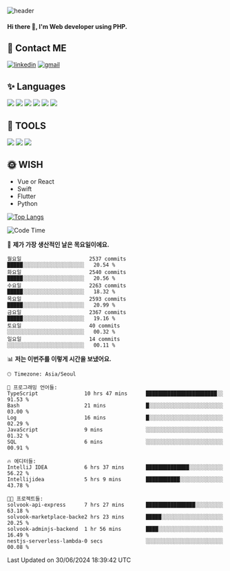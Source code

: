 ![header](https://capsule-render.vercel.app/api?type=waving&color=auto&height=300&section=header&text=Elin&fontSize=90&animation=twinkling)

#### Hi there 👋, I'm <b>Web developer</b> using PHP. ####

<!--
- 🔭 I’m currently working on Uniwill
- 🌱 I’m currently learning Vue or React or Python.
-->

<!---#### I am PHP developer --->

## 💌 Contact ME ###
[<img src='https://img.shields.io/badge/-EunjiKo-%230A66C2?style=flat-square&logo=LinkedIn&logoColor=white' alt='linkedin'>](https://www.linkedin.com/in/https://www.linkedin.com/in/eunji-ko-00a907164//)  [<img src='https://img.shields.io/badge/-einee214%40gmail.com-%23EA4335?style=flat-square&logo=Gmail&logoColor=white' alt='gmail'>](einee214@gmail.com)  


## ✨ Languages
<img src='https://img.shields.io/badge/-PHP-%23777BB4?style=for-the-badge&logo=PHP&logoColor=white'> <img src='https://img.shields.io/badge/-Laravel-%23FF2D20?style=for-the-badge&logo=Laravel&logoColor=white'> <img src='https://img.shields.io/badge/Jquery-%230769AD?style=for-the-badge&logo=Jquery&logoColor=white'> <img src='https://img.shields.io/badge/CSS3-%231572B6?style=for-the-badge&logo=CSS3&logoColor=white'> <img src='https://img.shields.io/badge/Bootstrap-%237952B3?style=for-the-badge&logo=Bootstrap&logoColor=white' > <img src='https://img.shields.io/badge/MySQL-%234479A1?style=for-the-badge&logo=MySQL&logoColor=white' >

## 🌷 TOOLS
<img src='https://img.shields.io/badge/PHPSTORM-%23000000?style=for-the-badge&logo=PhpStorm&logoColor=white' > <img src='https://img.shields.io/badge/GitLab-%23FCA121?style=for-the-badge&logo=GitLab&logoColor=white' > <img src='https://img.shields.io/badge/GitHub-%23181717?style=for-the-badge&logo=GitHub&logoColor=white'>


## 🌞 WISH
- Vue or React
- Swift
- Flutter
- Python


[![Top Langs](https://github-readme-stats.vercel.app/api/top-langs/?username=ein214&layout=compact)](https://github.com/anuraghazra/github-readme-stats)

<!--START_SECTION:waka-->
![Code Time](http://img.shields.io/badge/Code%20Time-3%2C604%20hrs%201%20min-blue)

📅 **제가 가장 생산적인 날은 목요일이에요.** 

```text
월요일                      2537 commits        █████░░░░░░░░░░░░░░░░░░░░   20.54 % 
화요일                      2540 commits        █████░░░░░░░░░░░░░░░░░░░░   20.56 % 
수요일                      2263 commits        █████░░░░░░░░░░░░░░░░░░░░   18.32 % 
목요일                      2593 commits        █████░░░░░░░░░░░░░░░░░░░░   20.99 % 
금요일                      2367 commits        █████░░░░░░░░░░░░░░░░░░░░   19.16 % 
토요일                      40 commits          ░░░░░░░░░░░░░░░░░░░░░░░░░   00.32 % 
일요일                      14 commits          ░░░░░░░░░░░░░░░░░░░░░░░░░   00.11 % 
```


📊 **저는 이번주를 이렇게 시간을 보냈어요.** 

```text
🕑︎ Timezone: Asia/Seoul

💬 프로그래밍 언어들: 
TypeScript               10 hrs 47 mins      ███████████████████████░░   91.53 % 
Bash                     21 mins             █░░░░░░░░░░░░░░░░░░░░░░░░   03.00 % 
Log                      16 mins             █░░░░░░░░░░░░░░░░░░░░░░░░   02.29 % 
JavaScript               9 mins              ░░░░░░░░░░░░░░░░░░░░░░░░░   01.32 % 
SQL                      6 mins              ░░░░░░░░░░░░░░░░░░░░░░░░░   00.91 % 

🔥 에디터들: 
IntelliJ IDEA            6 hrs 37 mins       ██████████████░░░░░░░░░░░   56.22 % 
Intellijidea             5 hrs 9 mins        ███████████░░░░░░░░░░░░░░   43.78 % 

🐱‍💻 프로젝트들: 
solvook-api-express      7 hrs 27 mins       ████████████████░░░░░░░░░   63.18 % 
solvook-marketplace-backe2 hrs 23 mins       █████░░░░░░░░░░░░░░░░░░░░   20.25 % 
solvook-adminjs-backend  1 hr 56 mins        ████░░░░░░░░░░░░░░░░░░░░░   16.49 % 
nestjs-serverless-lambda-0 secs              ░░░░░░░░░░░░░░░░░░░░░░░░░   00.08 % 
```


 Last Updated on 30/06/2024 18:39:42 UTC
<!--END_SECTION:waka-->

<!---![GitHub stats](https://github-readme-stats.vercel.app/api?username=ein214&show_icons=true&theme=dracula)  --->



